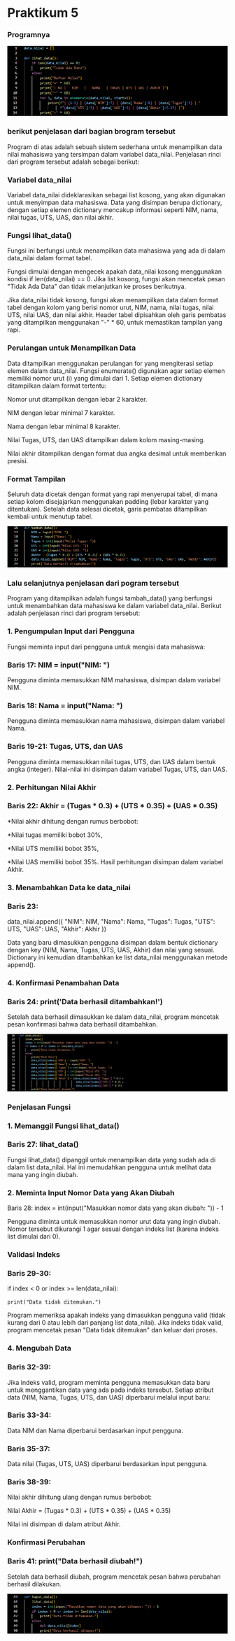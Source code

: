 # Praktikum 5

### Programnya 

![Gambar1](https://github.com/Raihanardiansyah/Labpy05/blob/main/ss/ss1.png?raw=true)

### berikut penjelasan dari bagian brogram tersebut

Program di atas adalah sebuah sistem sederhana untuk menampilkan data nilai mahasiswa yang tersimpan dalam variabel data_nilai. Penjelasan rinci dari program tersebut adalah sebagai berikut:

### Variabel data_nilai

Variabel data_nilai dideklarasikan sebagai list kosong, yang akan digunakan untuk menyimpan data mahasiswa. Data yang disimpan berupa dictionary, dengan setiap elemen dictionary mencakup informasi seperti NIM, nama, nilai tugas, UTS, UAS, dan nilai akhir.

### Fungsi lihat_data()

Fungsi ini berfungsi untuk menampilkan data mahasiswa yang ada di dalam data_nilai dalam format tabel.

Fungsi dimulai dengan mengecek apakah data_nilai kosong menggunakan kondisi if len(data_nilai) == 0. Jika list kosong, fungsi akan mencetak pesan "Tidak Ada Data" dan tidak melanjutkan ke proses berikutnya.

Jika data_nilai tidak kosong, fungsi akan menampilkan data dalam format tabel dengan kolom yang berisi nomor urut, NIM, nama, nilai tugas, nilai UTS, nilai UAS, dan nilai akhir. Header tabel dipisahkan oleh garis pembatas yang ditampilkan menggunakan "-" * 60, untuk memastikan tampilan yang rapi.

### Perulangan untuk Menampilkan Data

Data ditampilkan menggunakan perulangan for yang mengiterasi setiap elemen dalam data_nilai. Fungsi enumerate() digunakan agar setiap elemen memiliki nomor urut (i) yang dimulai dari 1. Setiap elemen dictionary ditampilkan dalam format tertentu:

Nomor urut ditampilkan dengan lebar 2 karakter.

NIM dengan lebar minimal 7 karakter.

Nama dengan lebar minimal 8 karakter.

Nilai Tugas, UTS, dan UAS ditampilkan dalam kolom masing-masing.

Nilai akhir ditampilkan dengan format dua angka desimal untuk memberikan presisi.

### Format Tampilan

Seluruh data dicetak dengan format yang rapi menyerupai tabel, di mana setiap kolom disejajarkan menggunakan padding (lebar karakter yang ditentukan). Setelah data selesai dicetak, garis pembatas ditampilkan kembali untuk menutup tabel.

![Gambar2](https://github.com/Raihanardiansyah/Labpy05/blob/main/ss/ss2.png?raw=true)

### Lalu selanjutnya penjelasan dari pogram tersebut

Program yang ditampilkan adalah fungsi tambah_data() yang berfungsi untuk menambahkan data mahasiswa ke dalam variabel data_nilai. Berikut adalah penjelasan rinci dari program tersebut:

### 1. Pengumpulan Input dari Pengguna

Fungsi meminta input dari pengguna untuk mengisi data mahasiswa:

### Baris 17: NIM = input("NIM: ")

Pengguna diminta memasukkan NIM mahasiswa, disimpan dalam variabel NIM.

### Baris 18: Nama = input("Nama: ")

Pengguna diminta memasukkan nama mahasiswa, disimpan dalam variabel Nama.

### Baris 19-21: Tugas, UTS, dan UAS

Pengguna diminta memasukkan nilai tugas, UTS, dan UAS dalam bentuk angka (integer). Nilai-nilai ini disimpan dalam variabel Tugas, UTS, dan UAS.

### 2. Perhitungan Nilai Akhir

### Baris 22: Akhir = (Tugas * 0.3) + (UTS * 0.35) + (UAS * 0.35)

*Nilai akhir dihitung dengan rumus berbobot:

*Nilai tugas memiliki bobot 30%,

*Nilai UTS memiliki bobot 35%,

*Nilai UAS memiliki bobot 35%. Hasil perhitungan disimpan dalam variabel Akhir.

### 3. Menambahkan Data ke data_nilai

### Baris 23:

data_nilai.append({
    "NIM": NIM, 
    "Nama": Nama, 
    "Tugas": Tugas, 
    "UTS": UTS, 
    "UAS": UAS, 
    "Akhir": Akhir
})

Data yang baru dimasukkan pengguna disimpan dalam bentuk dictionary dengan key (NIM, Nama, Tugas, UTS, UAS, Akhir) dan nilai yang sesuai. Dictionary ini kemudian ditambahkan ke list data_nilai menggunakan metode append().

### 4. Konfirmasi Penambahan Data

### Baris 24: print('Data berhasil ditambahkan!')

Setelah data berhasil dimasukkan ke dalam data_nilai, program mencetak pesan konfirmasi bahwa data berhasil ditambahkan.

![Gambar3](https://github.com/Raihanardiansyah/Labpy05/blob/main/ss/ss3.png?raw=true)

### Penjelasan Fungsi

### 1. Memanggil Fungsi lihat_data()

### Baris 27: lihat_data()

Fungsi lihat_data() dipanggil untuk menampilkan data yang sudah ada di dalam list data_nilai. Hal ini memudahkan pengguna untuk melihat data mana yang ingin diubah.

### 2. Meminta Input Nomor Data yang Akan Diubah

Baris 28: index = int(input("Masukkan nomor data yang akan diubah: ")) - 1

Pengguna diminta untuk memasukkan nomor urut data yang ingin diubah. Nomor tersebut dikurangi 1 agar sesuai dengan indeks list (karena indeks list dimulai dari 0).

### Validasi Indeks

### Baris 29-30:

if index < 0 or index >= len(data_nilai):

    print("Data tidak ditemukan.")
    
Program memeriksa apakah indeks yang dimasukkan pengguna valid (tidak kurang dari 0 atau lebih dari panjang list data_nilai). Jika indeks tidak valid, program mencetak pesan "Data tidak ditemukan" dan keluar dari proses.

### 4. Mengubah Data

### Baris 32-39:

Jika indeks valid, program meminta pengguna memasukkan data baru untuk menggantikan data yang ada pada indeks tersebut. Setiap atribut data (NIM, Nama, Tugas, UTS, dan UAS) diperbarui melalui input baru:

### Baris 33-34: 

Data NIM dan Nama diperbarui berdasarkan input pengguna.

### Baris 35-37: 

Data nilai (Tugas, UTS, UAS) diperbarui berdasarkan input pengguna.

### Baris 38-39: 

Nilai akhir dihitung ulang dengan rumus berbobot:

Nilai Akhir = (Tugas * 0.3) + (UTS * 0.35) + (UAS * 0.35)

Nilai ini disimpan di dalam atribut Akhir.

### Konfirmasi Perubahan

### Baris 41: print("Data berhasil diubah!")

Setelah data berhasil diubah, program mencetak pesan bahwa perubahan berhasil dilakukan.

![Gambar4](https://github.com/Raihanardiansyah/Labpy05/blob/main/ss/ss4.png?raw=true)
